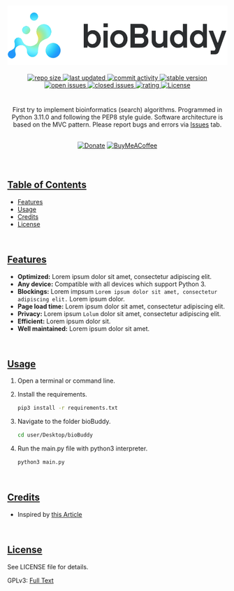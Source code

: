 <!--- Logo -->

<div align="center">  
<picture>
  <source media="(prefers-color-scheme: dark)" srcset="./resources/banner_256_dark.png" width="600vw">
  <source media="(prefers-color-scheme: light)" srcset="./resources/banner_256_light.png" width="600vw">
  <img alt="Application Banner" src="./resources/banner_256_light.png" width="600vw">
</picture>
</div>
<br>

<!--- Badges -->

<div align="center"> 
  <a href="#" > 
    <img src="https://img.shields.io/github/repo-size/Lennolium/bioBuddy?label=Repo%20Size&color=orange" alt="repo size" >
  <a></a>  
   <a href="https://github.com/Lennolium/bioBuddy/branches" > 
    <img src="https://img.shields.io/github/last-commit/Lennolium/bioBuddy?label=Last%20Updated&color=green" alt="last updated" >
    <a></a>
   <a href="https://github.com/Lennolium/bioBuddy/commits/master" > 
    <img src="https://img.shields.io/github/commit-activity/m/Lennolium/bioBuddy?label=Commit%20Activity" 
alt="commit activity" >
     <a></a>
  <a href="https://github.com/Lennolium/bioBuddy#download" > 
    <img src="https://img.shields.io/badge/Version-0.0.1-brightgreen" 
alt="stable version" >
     <br>
  <a href="https://github.com/Lennolium/bioBuddy/issues" > 
    <img src="https://img.shields.io/github/issues-raw/Lennolium/bioBuddy?label=Open%20Issues&color=critical" alt="open issues" >
  <a href="https://github.com/Lennolium/bioBuddy/issues?q=is%3Aissue+is%3Aclosed" > 
    <img src="https://img.shields.io/github/issues-closed-raw/Lennolium/bioBuddy?label=Closed%20Issues&color=inactive" alt="closed issues" > 
     <a href="https://tinyurl.com/opinionoffriends" > 
    <img src="https://img.shields.io/badge/Rating-★★★★★-yellow" alt="rating" >
  <a href="https://github.com/Lennolium/bioBuddy/blob/master/LICENSE" > 
    <img src="https://img.shields.io/github/license/Lennolium/bioBuddy?label=License&color=blueviolet" alt="License" > 
  <a></a> </a> </a> </a> </a> </a> </a> </a> </a>
</div>

<!--- Title -->
<div align="center">
  <h1></h1>
</div>

<!--- Description -->

<div align="center">
First try to implement bioinformatics (search) algorithms.
Programmed in Python 3.11.0 and following the PEP8 style guide.
Software architecture is based on the MVC pattern. Please report bugs and 
errors via <a href="https://github.
com/Lennolium/bioBuddy/issues">Issues</a> tab. 
<br><br>
 
 [![Donate](https://img.shields.io/badge/Donate-Paypal-blue?style=flat-square&logo=paypal)](https://www.paypal.me/smogg)
[![BuyMeACoffee](https://img.shields.io/badge/Buy%20me%20a-Coffee-f5d132?style=flat-square&logo=buymeacoffee)](https://buymeacoffee.com/lennolium)
</div>
<div align="center">
  <h3></h3>  
    </div>     
&nbsp;

<!--- Table of contents -->
    
## <ins>Table of Contents</ins>
- [Features](#features)
- [Usage](#usage)
- [Credits](#credits)
- [License](#license)

&nbsp;

<!--- Features -->
 
## <ins>Features</ins>
- __Optimized:__ Lorem ipsum dolor sit amet, consectetur adipiscing elit.
- __Any device:__ Compatible with all devices which support Python 3.
- __Blockings:__ Lorem impsum `Lorem ipsum dolor sit amet, consectetur 
  adipiscing elit.` Lorem ipsum dolor.
- __Page load time:__ Lorem ipsum dolor sit amet, consectetur adipiscing elit.
- __Privacy:__ Lorem ipsum `Lolum` dolor sit amet, consectetur adipiscing elit.
- __Efficient:__ Lorem ipsum dolor sit.
- __Well maintained:__ Lorem ipsum dolor sit amet.

&nbsp;

<!--- Usage -->

## <ins>Usage</ins>

1. Open a terminal or command line.

2. Install the requirements.
    ```bash
    pip3 install -r requirements.txt
    ```

3. Navigate to the folder bioBuddy.
    ```bash
    cd user/Desktop/bioBuddy
    ```
4. Run the main.py file with python3 interpreter.
    ```bash
    python3 main.py
     ```

&nbsp;
   
<!--- License -->

## <ins>Credits</ins>

- Inspired by <a href="https://nazmul-ahsan.medium.com/how-to-organize-multi-frame-tkinter-application-with-mvc-pattern-79247efbb02b">this Article</a>

&nbsp;

<!--- License -->

## <ins>License</ins>

See LICENSE file for details.

GPLv3: <a href="https://www.gnu.org/licenses/gpl-3.0.en.html">Full Text</a>
